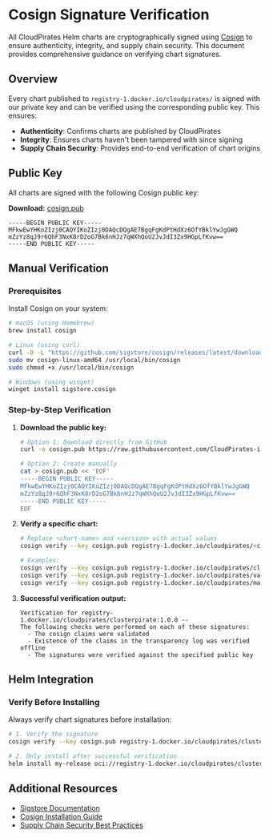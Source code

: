 # Cosign Signature Verification

All CloudPirates Helm charts are cryptographically signed using [Cosign](https://docs.sigstore.dev/cosign/) to ensure authenticity, integrity, and supply chain security. This document provides comprehensive guidance on verifying chart signatures.

## Overview

Every chart published to `registry-1.docker.io/cloudpirates/` is signed with our private key and can be verified using the corresponding public key. This ensures:

- **Authenticity**: Confirms charts are published by CloudPirates
- **Integrity**: Ensures charts haven't been tampered with since signing
- **Supply Chain Security**: Provides end-to-end verification of chart origins

## Public Key

All charts are signed with the following Cosign public key:

**Download:** [cosign.pub](https://raw.githubusercontent.com/CloudPirates-io/helm-charts/main/cosign.pub)

```
-----BEGIN PUBLIC KEY-----
MFkwEwYHKoZIzj0CAQYIKoZIzj0DAQcDQgAE7BgqFgKdPtHdXz6OfYBklYwJgGWQ
mZzYz8qJ9r6QhF3NxK8rD2oG7Bk6nHJz7qWXhQoU2JvJdI3Zx9HGpLfKvw==
-----END PUBLIC KEY-----
```

## Manual Verification

### Prerequisites

Install Cosign on your system:

```bash
# macOS (using Homebrew)
brew install cosign

# Linux (using curl)
curl -O -L "https://github.com/sigstore/cosign/releases/latest/download/cosign-linux-amd64"
sudo mv cosign-linux-amd64 /usr/local/bin/cosign
sudo chmod +x /usr/local/bin/cosign

# Windows (using winget)
winget install sigstore.cosign
```

### Step-by-Step Verification

1. **Download the public key:**

   ```bash
   # Option 1: Download directly from GitHub
   curl -o cosign.pub https://raw.githubusercontent.com/CloudPirates-io/helm-charts/main/cosign.pub

   # Option 2: Create manually
   cat > cosign.pub << 'EOF'
   -----BEGIN PUBLIC KEY-----
   MFkwEwYHKoZIzj0CAQYIKoZIzj0DAQcDQgAE7BgqFgKdPtHdXz6OfYBklYwJgGWQ
   mZzYz8qJ9r6QhF3NxK8rD2oG7Bk6nHJz7qWXhQoU2JvJdI3Zx9HGpLfKvw==
   -----END PUBLIC KEY-----
   EOF
   ```

2. **Verify a specific chart:**

   ```bash
   # Replace <chart-name> and <version> with actual values
   cosign verify --key cosign.pub registry-1.docker.io/cloudpirates/<chart-name>:<version>

   # Examples:
   cosign verify --key cosign.pub registry-1.docker.io/cloudpirates/clusterpirate:1.0.0
   cosign verify --key cosign.pub registry-1.docker.io/cloudpirates/valkey:0.1.1
   cosign verify --key cosign.pub registry-1.docker.io/cloudpirates/mariadb:0.1.0
   ```

3. **Successful verification output:**
   ```
   Verification for registry-1.docker.io/cloudpirates/clusterpirate:1.0.0 --
   The following checks were performed on each of these signatures:
     - The cosign claims were validated
     - Existence of the claims in the transparency log was verified offline
     - The signatures were verified against the specified public key
   ```

## Helm Integration

### Verify Before Installing

Always verify chart signatures before installation:

```bash
# 1. Verify the signature
cosign verify --key cosign.pub registry-1.docker.io/cloudpirates/clusterpirate:1.0.0

# 2. Only install after successful verification
helm install my-release oci://registry-1.docker.io/cloudpirates/clusterpirate --version 1.0.0
```

## Additional Resources

- [Sigstore Documentation](https://docs.sigstore.dev/)
- [Cosign Installation Guide](https://docs.sigstore.dev/cosign/installation)
- [Supply Chain Security Best Practices](https://slsa.dev/)
